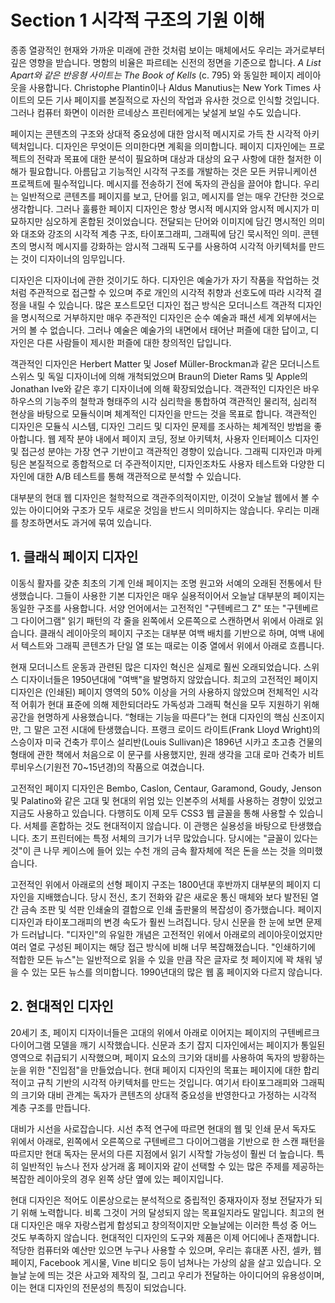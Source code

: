 # Section 1 시각적 구조의 기원 이해

종종 열광적인 현재와 가까운 미래에 관한 것처럼 보이는 매체에서도 우리는 과거로부터 깊은 영향을 받습니다. 명함의 비율은 파르테논 신전의 정면을 기준으로 합니다. _A List Apart와 같은 반응형 사이트는 The Book of Kells_ (c. 795) 와 동일한 페이지 레이아웃을 사용합니다. Christophe Plantin이나 Aldus Manutius는 New York Times 사이트의 모든 기사 페이지를 본질적으로 자신의 작업과 유사한 것으로 인식할 것입니다. 그러나 컴퓨터 화면이 이러한 르네상스 프린터에게는 낯설게 보일 수도 있습니다.

페이지는 콘텐츠의 구조와 상대적 중요성에 대한 암시적 메시지로 가득 찬 시각적 아키텍처입니다. 디자인은 무엇이든 의미한다면 계획을 의미합니다. 페이지 디자인에는 프로젝트의 전략과 목표에 대한 분석이 필요하며 대상과 대상의 요구 사항에 대한 철저한 이해가 필요합니다. 아름답고 기능적인 시각적 구조를 개발하는 것은 모든 커뮤니케이션 프로젝트에 필수적입니다. 메시지를 전송하기 전에 독자의 관심을 끌어야 합니다. 우리는 일반적으로 콘텐츠를 페이지를 보고, 단어를 읽고, 메시지를 얻는 매우 간단한 것으로 생각합니다. 그러나 훌륭한 페이지 디자인은 항상 명시적 메시지와 암시적 메시지가 미묘하지만 심오하게 혼합된 것이었습니다. 전달되는 단어와 이미지에 담긴 명시적인 의미와 대조와 강조의 시각적 계층 구조, 타이포그래피, 그래픽에 담긴 묵시적인 의미. 콘텐츠의 명시적 메시지를 강화하는 암시적 그래픽 도구를 사용하여 시각적 아키텍처를 만드는 것이 디자이너의 임무입니다.

디자인은 디자이너에 관한 것이기도 하다. 디자인은 예술가가 자기 작품을 작업하는 것처럼 주관적으로 접근할 수 있으며 주로 개인의 시각적 취향과 선호도에 따라 시각적 결정을 내릴 수 있습니다. 많은 포스트모던 디자인 접근 방식은 모더니스트 객관적 디자인을 명시적으로 거부하지만 매우 주관적인 디자인은 순수 예술과 패션 세계 외부에서는 거의 볼 수 없습니다. 그러나 예술은 예술가의 내면에서 태어난 퍼즐에 대한 답이고, 디자인은 다른 사람들이 제시한 퍼즐에 대한 창의적인 답입니다.

객관적인 디자인은 Herbert Matter 및 Josef Müller-Brockman과 같은 모더니스트 스위스 및 독일 디자이너에 의해 개척되었으며 Braun의 Dieter Rams 및 Apple의 Jonathan Ive와 같은 후기 디자이너에 의해 확장되었습니다. 객관적인 디자인은 바우하우스의 기능주의 철학과 형태주의 시각 심리학을 통합하여 객관적인 물리적, 심리적 현상을 바탕으로 모듈식이며 체계적인 디자인을 만드는 것을 목표로 합니다. 객관적인 디자인은 모듈식 시스템, 디자인 그리드 및 디자인 문제를 조사하는 체계적인 방법을 좋아합니다. 웹 제작 분야 내에서 페이지 코딩, 정보 아키텍처, 사용자 인터페이스 디자인 및 접근성 분야는 가장 연구 기반이고 객관적인 경향이 있습니다. 그래픽 디자인과 마케팅은 본질적으로 종합적으로 더 주관적이지만, 디자인조차도 사용자 테스트와 다양한 디자인에 대한 A/B 테스트를 통해 객관적으로 분석할 수 있습니다.

대부분의 현대 웹 디자인은 철학적으로 객관주의적이지만, 이것이 오늘날 웹에서 볼 수 있는 아이디어와 구조가 모두 새로운 것임을 반드시 의미하지는 않습니다. 우리는 미래를 창조하면서도 과거에 묶여 있습니다.

## 1. 클래식 페이지 디자인

이동식 활자를 갖춘 최초의 기계 인쇄 페이지는 조명 원고와 서예의 오래된 전통에서 탄생했습니다. 그들이 사용한 기본 디자인은 매우 실용적이어서 오늘날 대부분의 페이지는 동일한 구조를 사용합니다. 서양 언어에서는 고전적인 "구텐베르그 Z" 또는 "구텐베르그 다이어그램" 읽기 패턴의 각 줄을 왼쪽에서 오른쪽으로 스캔하면서 위에서 아래로 읽습니다. 클래식 레이아웃의 페이지 구조는 대부분 여백 배치를 기반으로 하며, 여백 내에서 텍스트와 그래픽 콘텐츠가 단일 열 또는 때로는 이중 열에서 위에서 아래로 흐릅니다.

현재 모더니스트 운동과 관련된 많은 디자인 혁신은 실제로 훨씬 오래되었습니다. 스위스 디자이너들은 1950년대에 "여백"을 발명하지 않았습니다. 최고의 고전적인 페이지 디자인은 (인쇄된) 페이지 영역의 50% 이상을 거의 사용하지 않았으며 전체적인 시각적 어휘가 현대 표준에 의해 제한되더라도 가독성과 그래픽 혁신을 모두 지원하기 위해 공간을 현명하게 사용했습니다. “형태는 기능을 따른다”는 현대 디자인의 핵심 신조이지만, 그 말은 고전 시대에 탄생했습니다. 프랭크 로이드 라이트(Frank Lloyd Wright)의 스승이자 미국 건축가 루이스 설리반(Louis Sullivan)은 1896년 시카고 초고층 건물의 형태에 관한 책에서 처음으로 이 문구를 사용했지만, 원래 생각을 고대 로마 건축가 비트루비우스(기원전 70~15년경)의 작품으로 여겼습니다.

고전적인 페이지 디자인은 Bembo, Caslon, Centaur, Garamond, Goudy, Jenson 및 Palatino와 같은 고대 및 현대의 위엄 있는 인본주의 서체를 사용하는 경향이 있었고 지금도 사용하고 있습니다. 다행히도 이제 모두 CSS3 웹 글꼴을 통해 사용할 수 있습니다. 서체를 혼합하는 것도 현대적이지 않습니다. 이 관행은 실용성을 바탕으로 탄생했습니다. 초기 프린터에는 특정 서체의 크기가 너무 많았습니다. 당시에는 "글꼴이 있다는 것"이 ​​큰 나무 케이스에 들어 있는 수천 개의 금속 활자체에 적은 돈을 쓰는 것을 의미했습니다.

고전적인 위에서 아래로의 선형 페이지 구조는 1800년대 후반까지 대부분의 페이지 디자인을 지배했습니다. 당시 전신, 초기 전화와 같은 새로운 통신 매체와 보다 발전된 열간 금속 조판 및 석판 인쇄술의 결합으로 인쇄 출판물의 복잡성이 증가했습니다. 페이지 디자인과 타이포그래피의 변경 속도가 훨씬 느려집니다. 당시 신문을 한 눈에 보면 문제가 드러납니다. "디자인"의 유일한 개념은 고전적인 위에서 아래로의 레이아웃이었지만 여러 열로 구성된 페이지는 해당 접근 방식에 비해 너무 복잡해졌습니다. "인쇄하기에 적합한 모든 뉴스"는 일반적으로 읽을 수 있을 만큼 작은 글자로 첫 페이지에 꽉 채워 넣을 수 있는 모든 뉴스를 의미합니다. 1990년대의 많은 웹 홈 페이지와 다르지 않습니다.

## 2. 현대적인 디자인

20세기 초, 페이지 디자이너들은 고대의 위에서 아래로 이어지는 페이지의 구텐베르크 다이어그램 모델을 깨기 시작했습니다. 신문과 초기 잡지 디자인에서는 페이지가 통일된 영역으로 취급되기 시작했으며, 페이지 요소의 크기와 대비를 사용하여 독자의 방황하는 눈을 위한 "진입점"을 만들었습니다. 현대 페이지 디자인의 목표는 페이지에 대한 합리적이고 규칙 기반의 시각적 아키텍처를 만드는 것입니다. 여기서 타이포그래피와 그래픽의 크기와 대비 관계는 독자가 콘텐츠의 상대적 중요성을 반영한다고 가정하는 시각적 계층 구조를 만듭니다.

대비가 시선을 사로잡습니다. 시선 추적 연구에 따르면 현대의 웹 및 인쇄 문서 독자도 위에서 아래로, 왼쪽에서 오른쪽으로 구텐베르그 다이어그램을 기반으로 한 스캔 패턴을 따르지만 현대 독자는 문서의 다른 지점에서 읽기 시작할 가능성이 훨씬 더 높습니다. 특히 일반적인 뉴스나 전자 상거래 홈 페이지와 같이 선택할 수 있는 많은 주제를 제공하는 복잡한 레이아웃의 경우 왼쪽 상단 옆에 있는 페이지입니다.

현대 디자인은 적어도 이론상으로는 분석적으로 중립적인 중재자이자 정보 전달자가 되기 위해 노력합니다. 비록 그것이 거의 달성되지 않는 목표일지라도 말입니다. 최고의 현대 디자인은 매우 자랑스럽게 합성되고 창의적이지만 오늘날에는 이러한 특성 중 어느 것도 부족하지 않습니다. 현대적인 디자인의 도구와 제품은 이제 어디에나 존재합니다. 적당한 컴퓨터와 예산만 있으면 누구나 사용할 수 있으며, 우리는 휴대폰 사진, 셀카, 웹페이지, Facebook 게시물, Vine 비디오 등이 넘쳐나는 가상의 삶을 살고 있습니다. 오늘날 눈에 띄는 것은 사고와 제작의 질, 그리고 우리가 전달하는 아이디어의 유용성이며, 이는 현대 디자인의 전문성의 특징이 되었습니다.
